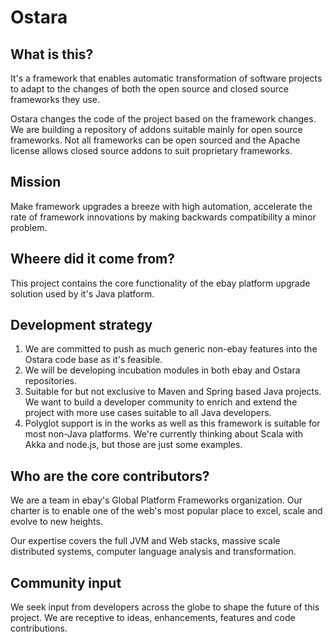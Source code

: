 Ostara
==============

## What is this?
It's a framework that enables automatic transformation of software projects to adapt to the changes of both the open source and closed source frameworks they use.

Ostara changes the code of the project based on the framework changes. We are building a repository of addons suitable mainly for open source frameworks. Not all frameworks can be open sourced and the Apache license allows closed source addons to suit proprietary frameworks.

## Mission
Make framework upgrades a breeze with high automation, accelerate the rate of framework innovations by making backwards compatibility a minor problem.

## Wheere did it come from?
This project contains the core functionality of the ebay platform upgrade solution used by it's Java platform.

## Development strategy
1. We are committed to push as much generic non-ebay features into the Ostara code base as it's feasible.
1. We will be developing incubation modules in both ebay and Ostara repositories.
1. Suitable for but not exclusive to Maven and Spring based Java projects. We want to build a developer community to enrich and extend the project with more use cases suitable to all Java developers.
2. Polyglot support is in the works as well as this framework is suitable for most non-Java platforms. We're currently thinking about Scala with Akka and node.js, but those are just some examples.

## Who are the core contributors?
We are a team in ebay's Global Platform Frameworks organization. Our charter is to enable one of the web's most popular place to excel, scale and evolve to new heights.

Our expertise covers the full JVM and Web stacks, massive scale distributed systems, computer language analysis and transformation.

## Community input
We seek input from developers across the globe to shape the future of this project. We are receptive to ideas, enhancements, features and code contributions.
